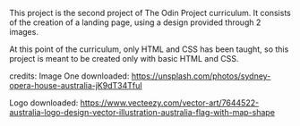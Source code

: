 This project is the second project of The Odin Project curriculum. It consists of the creation of a landing page, using a design provided through 2 images.

At this point of the curriculum, only HTML and CSS has been taught, so this project is meant to be created only with basic HTML and CSS.

credits:
Image One downloaded: https://unsplash.com/photos/sydney-opera-house-australia-jK9dT34TfuI

Logo downloaded: https://www.vecteezy.com/vector-art/7644522-australia-logo-design-vector-illustration-australia-flag-with-map-shape
